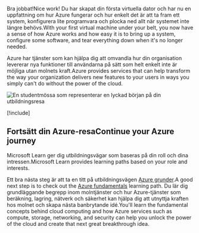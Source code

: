 <span data-ttu-id="21f1c-101">Bra jobbat!</span><span class="sxs-lookup"><span data-stu-id="21f1c-101">Nice work!</span></span> <span data-ttu-id="21f1c-102">Du har skapat din första virtuella dator och har nu en uppfattning om hur Azure fungerar och hur enkelt det är att ta fram ett system, konfigurera lite programvara och plocka ned allt när systemet inte längre behövs.</span><span class="sxs-lookup"><span data-stu-id="21f1c-102">With your first virtual machine under your belt, you now have a sense of how Azure works and how easy it is to bring up a system, configure some software, and tear everything down when it's no longer needed.</span></span>

<span data-ttu-id="21f1c-103">Azure har tjänster som kan hjälpa dig att omvandla hur din organisation levererar nya funktioner till användarna på sätt som helt enkelt inte är möjliga utan molnets kraft.</span><span class="sxs-lookup"><span data-stu-id="21f1c-103">Azure provides services that can help transform the way your organization delivers new features to your users in ways you simply can't do without the power of the cloud.</span></span>

![En studentmössa som representerar en lyckad början på din utbildningsresa](../media/6-heading.png)

[!include[](../../../includes/azure-sandbox-cleanup.md)]

## <a name="continue-your-azure-journey"></a><span data-ttu-id="21f1c-105">Fortsätt din Azure-resa</span><span class="sxs-lookup"><span data-stu-id="21f1c-105">Continue your Azure journey</span></span>

<span data-ttu-id="21f1c-106">Microsoft Learn ger dig utbildningsvägar som baseras på din roll och dina intressen.</span><span class="sxs-lookup"><span data-stu-id="21f1c-106">Microsoft Learn provides learning paths based on your role and interests.</span></span>

<span data-ttu-id="21f1c-107">Ett bra nästa steg är att ta en titt på utbildningsvägen [Azure grunder](/learn/paths/azure-fundamentals/).</span><span class="sxs-lookup"><span data-stu-id="21f1c-107">A good next step is to check out the [Azure fundamentals](/learn/paths/azure-fundamentals/) learning path.</span></span> <span data-ttu-id="21f1c-108">Du lär dig grundläggande begrepp inom molntjänster och hur Azure-tjänster som beräkning, lagring, nätverk och säkerhet kan hjälpa dig att utnyttja kraften hos molnet och skapa nästa banbrytande idé.</span><span class="sxs-lookup"><span data-stu-id="21f1c-108">You'll learn the fundamental concepts behind cloud computing and how Azure services such as compute, storage, networking, and security can help you unlock the power of the cloud and create that next great breakthrough idea.</span></span>